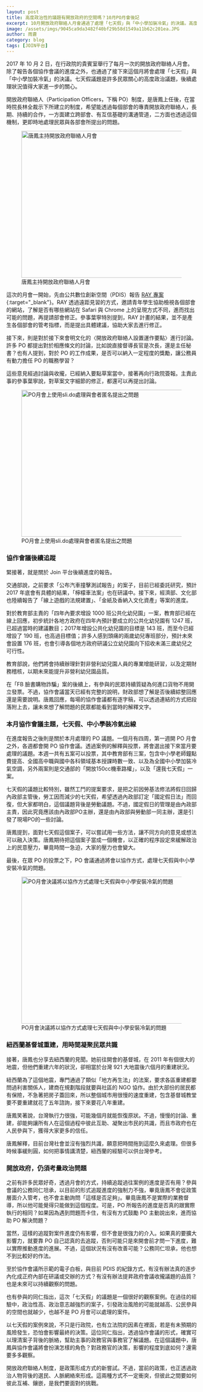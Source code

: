 ```yaml
---
layout: post
title: 高度政治性的議題有開放政府的空間嗎？10月PO月會後記
excerpt: 10月開放政府聯絡人月會通過了處理「七天假」與「中小學加裝冷氣」的決議。高度政治性的議題是否有開放政府的空間，值得大家繼續觀察。
image: /assets/imgs/9045ca9da3482f40bf29b58d1549a11b62c201ea.JPG
author: 雨蒼
category: blog
tags: [JOIN平台]
---
```


2017 年 10 月 2 日，在行政院的貴賓室舉行了每月一次的開放政府聯絡人月會。除了報告各個協作會議的進度之外，也通過了接下來這個月將會處理「七天假」與「中小學加裝冷氣」的決議。七天假議題是許多民眾關心的高度政治議題，後續處理狀況值得大家進一步的關心。

開放政府聯絡人（Participation Officers，下稱 PO）制度，是唐鳳上任後，在當時院長林全裁示下所建立的制度，希望能透過每個部會的專責開放政府聯絡人，長期、持續的合作，一方面建立跨部會、有互信基礎的溝通管道，二方面也透過這個機制，更即時地處理民眾與各部會所提出的問題。

<figure>
  <img src="/assets/imgs/9045ca9da3482f40bf29b58d1549a11b62c201ea.JPG" width="690" height="388" alt="唐鳳主持開放政府聯絡人月會">
  <figcaption>唐鳳主持開放政府聯絡人月會</figcaption>
</figure>

這次的月會一開始，先由公共數位創新空間（PDIS）報告 [RAY 專案](https://ray.pdis.nat.gov.tw/){:target="_blank"}。RAY 透過遠距見習的方式，邀請青年學生協助檢視各個部會的網站，了解是否有哪些網站在 Safari 與 Chrome 上的呈現方式不同，進而找出可能的問題，再提請部會修正。參事葉寧特別提到，RAY 計畫的結果，並不是產生各個部會的管考指標，而是提出具體建議，協助大家去進行修正。

接下來，則是對於接下來會明文化的〈開放政府聯絡人設置運作要點〉進行討論。許多 PO 都提出對於相應條文的討論，比如說直接督導長官是次長，還是主任秘書？也有人提到，對於 PO 的工作成果，是否可以納入一定程度的獎勵，讓公務員有動力擔任 PO 的職務學習？

這些意見經過討論與收攏，已經納入要點草案當中，接著再向行政院簽報。主責此事的參事葉寧說，對草案文字細節的修正，都還可以再提出討論。

<figure>
  <img src="https://talk.pdis.nat.gov.tw/uploads/default/original/1X/33c081076a7248aff0f09f85b1b4c20cbc1f7d3e.JPG" width="690" height="388" alt="PO月會上使用sli.do處理與會者匿名提出之問題">
  <figcaption>PO月會上使用sli.do處理與會者匿名提出之問題</figcaption>
</figure>

### 協作會議後續追蹤

緊接著，就是關於 Join 平台後續進度的報告。

交通部說，之前要求「公布汽車撞擊測試報告」的案子，目前已經委託研究，預計 2017 年底會有具體的結果，「檸檬車法案」也在研議中。接下來，經濟部、文化部也陸續報告了「線上遊戲的法規建置」、「金紙及香納入文化資產」等案的進度。

對於教育部主責的「四年內要求增設 1000 班公共化幼兒園」一案，教育部已經在線上回應，初步統計各地方政府在四年內預計要成立的公共化幼兒園有 1247 班，已超過當時的建議數目；2017年增設公共化幼兒園的目標是 143 班，而至今已經增設了 190 班，也高過目標值；許多人感到頭痛的兩歲幼兒專班部分，預計未來會設置 176 班，也會引導各個地方政府研議公立幼兒園向下招收未滿三歲幼兒之可行性。

教育部說，他們將會持續辦理針對非營利幼兒園人員的專業增能研習，以及定期財務稽核，以期未來能提升非營利幼兒園品質。

在「FB 臉書購物詐騙」案的後續上，有參與的民眾持續質疑為何進口貨物不用開立發票。不過，協作會議當天已經有完整的說明，財政部想了解是否後續綜整回應還是需要說明。唐鳳回應，每場的協作會議都有逐字稿，可以透過連結的方式把段落附上去，讓未來想了解問題的民眾都能看到當時的解釋文字。

### 本月協作會議主題，七天假、中小學裝冷氣出線

在進度報告之後則是關於本月處理的 PO 議題。一個月有四周，第一週開 PO 月會之外，各週都會開 PO 協作會議。透過案例的解釋與投票，將會選出接下來當月要處理的議題。本週一共有五案可以投票，其中教育部有三案，包含中小學老師鐘點費提高、全國高中職與國中各科領域基本授課時數一致、以及為全國中小學加裝冷氣空調，另外兩案則是交通部的「開放150cc機車路權」，以及「還我七天假」一案。

七天假的議題比較特別，雖然工鬥的提案要求，是把之前因勞基法修法將假日回歸內政部主管後，勞工因而減少的七天假，希望透過內政部訂定「國定假日法」而回復，但大家都明白，這個議題背後是勞動議題。不過，國定假日的管理是由內政部主責，因此究竟應該由內政部PO主辦，還是由內政部與勞動部一同主辦，還是引發了現場PO的一些討論。

唐鳳提到，面對七天假這個案子，可以嘗試用一些方法，讓不同方向的意見或想法可以融入決策。唐鳳期待把這個案子當成一個機會，以正確的程序設定來緩解政治上的民意壓力，畢竟時間一急迫，大家的壓力也會變大。

最後，在眾 PO 的投票之下，PO 會議通過將會以協作方式，處理七天假與中小學安裝冷氣的問題。

<figure>
  <img src="https://talk.pdis.nat.gov.tw/uploads/default/original/1X/25e5550d03cbde0ac4a3776326cac8d6fb269e6d.JPG" width="690" height="388" alt="PO月會決議將以協作方式處理七天假與中小學安裝冷氣的問題">
  <figcaption>PO月會決議將以協作方式處理七天假與中小學安裝冷氣的問題</figcaption>
</figure>

### 紐西蘭基督城重建，用時間凝聚民眾共識

接著，唐鳳也分享去紐西蘭的見聞。她前往開會的基督城，在 2011 年有個很大的地震，但他們重建六年的狀況，卻相當於台灣 921 大地震後六個月的重建狀況。

紐西蘭為了這個地震，專門通過了類似「地方再生法」的法案，要求各區重建都要問過利害關係人，建商在規劃階段就要與社區的 NGO 協作。由於大部份的居民都有保險，不急著把房子蓋回來，所以整個城市用很慢的速度重建，包含基督城教堂要不要重建就花了五年諮詢，接下來要花八年重建。

唐鳳笑著說，台灣執行力很強，可能幾個月就能恢復原狀。不過，慢慢的討論、重建，卻能夠讓所有人在這個過程中彼此互助、凝聚出市民的共識，而且市政府也在人民參與下，獲得大家更多的信任。

唐鳳解釋，目前台灣社會並沒有強烈共識，願意把時間拖到這麼久來處理。但很多時候事緩則圓，如何把事情講清楚，紐西蘭的經驗可以供台灣參考。

### 開放政府，仍須考量政治問題

之前有許多民眾好奇，透過月會的方式，持續追蹤過往案例的進度是否有用？參與會議的公務同仁坦承，以目前的形式追蹤進度的強制力不強，畢竟唐鳳不會從政策層面介入管考，也不會主動詢問「這樣是否足夠」。畢竟唐鳳不是實際的業務督導，所以他可能覺得只能做到這個程度。可是，PO 所報告的進度是否真的跟實際執行的相同？如果因為遇到問題而卡住，有沒有方式鼓勵 PO 主動說出來，進而協助 PO 解決問題？

當然，這樣的追蹤對案件進度仍有影響，但不會是很強力的介入。如果真的要擴大影響力，就要靠 PO 自己認真的去追蹤，否則可能只是來開會前才問一下進度，難以實際推動進度的進展。不過，這個狀況有沒有改善可能？公務同仁坦承，他也想不到比較好的作法。

至於協作會議所示範的電子白板，與目前 PDIS 的紀錄方式，有沒有辦法真的逐步內化成正府內部在研議或交辦的方式？有沒有辦法提昇政府會議收攏議題的品質？也是未來可以持續觀察的問題。

也有參與的同仁指出，這次「七天假」的議題是一個很好的觀察案例。在過往的經驗中，政治性高、政治意志越強烈的案子，引發政治風險的可能就越高、公民參與的空間也就越少，也越不是 PO 月會可以處理的案件。

以七天假的案例來說，不只是行政院，也有立法院的因素在裡面，若是有未預期的風險發生，恐怕會影響最終的決策。這位同仁指出，透過協作會議的形式，確實可以理清案子背後的脈絡，幫助主事的政務官與事務官了解議題。在這個議題中，唐鳳與協作會議將會扮演怎樣的角色？對政務官的決策，影響的程度到底如何？還需要多多觀察。

開放政府聯絡人制度，是政策形成方式的新嘗試。不過，當前的政策，也正透過政治人物背後的選民、人脈網絡來形成。這兩種方式不一定衝突，但彼此之間要如何彼此互補、鑲嵌，是我們要面對的挑戰。
